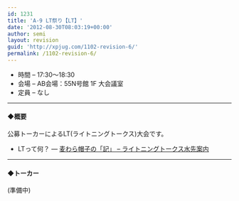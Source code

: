 ```yaml
---
id: 1231
title: 'A-9 LT祭り【LT】'
date: '2012-08-30T08:03:19+00:00'
author: semi
layout: revision
guid: 'http://xpjug.com/1102-revision-6/'
permalink: /1102-revision-6/
---
```


- 時間 – 17:30〜18:30
- 会場 – AB会場：55N号館 1F 大会議室
- 定員 – なし

---

#### ◆概要

公募トーカーによるLT(ライトニングトークス)大会です。

- LTって何？ — [麦わら帽子の「記」 – ライトニングトークス水先案内](http://mugiwara.jp/ki2/wifky.pl?p=LTGuide)

---

#### ◆トーカー

(準備中)